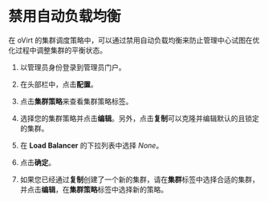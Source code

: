 # 禁用自动负载均衡

在 oVirt 的集群调度策略中，可以通过禁用自动负载均衡来防止管理中心试图在优化过程中调整集群的平衡状态。

1. 以管理员身份登录到管理员门户。

2. 在头部栏中，点击**配置**。

3. 点击**集群策略**来查看集群策略标签。

4. 选择您的集群策略并点击**编辑**。另外，点击**复制**可以克隆并编辑默认的且锁定的集群。

5. 在 **Load Balancer** 的下拉列表中选择 *None*。

6. 点击**确定**。

7. 如果您已经通过**复制**创建了一个新的集群，请在**集群**标签中选择合适的集群，并点击**编辑**，在**集群策略**标签中选择新的策略。



